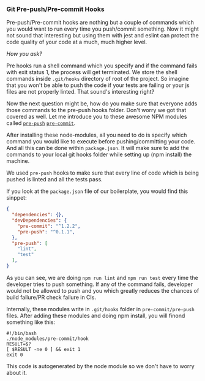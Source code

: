### Git Pre-push/Pre-commit Hooks

Pre-push/Pre-commit hooks are nothing but a couple of commands which you would want to run every time you push/commit something. Now it might not sound that interesting but using them with jest and eslint can protect the code quality of your code at a much, much higher level.

_How you ask?_

Pre hooks run a shell command which you specify and if the command fails with exit status 1, the process will get terminated. We store the shell commands inside `.git/hooks` directory of root of the project. So imagine that you won't be able to push the code if your tests are failing or your js files are not properly linted. That sound's interesting right?

Now the next question might be, how do you make sure that everyone adds those commands to the pre-push hooks folder. Don't worry we got that covered as well. Let me introduce you to these awesome NPM modules called [`pre-push`]() [`pre-commit`]().

After installing these node-modules, all you need to do is specify which command you would like to execute before pushing/committing your code. And all this can be done within `package.json`. It will make sure to add the commands to your local git hooks folder while setting up (npm install) the machine.


We used `pre-push` hooks to make sure that every line of code which is being pushed is linted and all the tests pass.

If you look at the `package.json` file of our boilerplate, you would find this sinppet:

```json
{
  "dependencies": {},
  "devDependencies": {
    "pre-commit": "^1.2.2",
    "pre-push": "^0.1.1",
  },
  "pre-push": [
    "lint",
    "test"
  ],
}
```
As you can see, we are doing `npm run lint` and `npm run test` every time the developer tries to push something. If any of the command fails, developer would not be allowed to push and you which greatly reduces the chances of build failure/PR check failure in CIs.

Internally, these modules write in `.git/hooks` folder in `pre-commit/pre-push` files.
After adding these modules and doing npm install, you will finond something like this:

```shell
#!/bin/bash
./node_modules/pre-commit/hook
RESULT=$?
[ $RESULT -ne 0 ] && exit 1
exit 0
```
This code is autogenerated by the node module so we don't have to worry about it.
